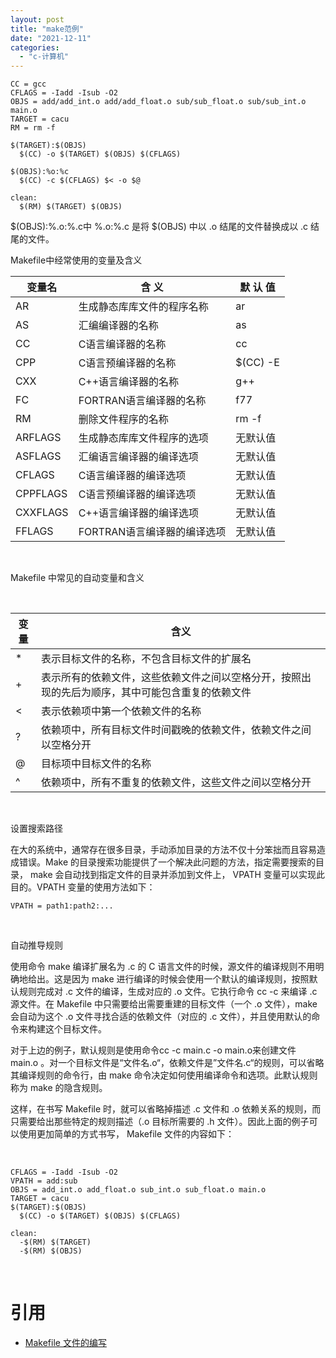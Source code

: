 ```yaml
---
layout: post
title: "make范例"
date: "2021-12-11"
categories: 
  - "c-计算机"
---
```


```
CC = gcc
CFLAGS = -Iadd -Isub -O2
OBJS = add/add_int.o add/add_float.o sub/sub_float.o sub/sub_int.o main.o
TARGET = cacu
RM = rm -f

$(TARGET):$(OBJS)
  $(CC) -o $(TARGET) $(OBJS) $(CFLAGS)

$(OBJS):%o:%c
  $(CC) -c $(CFLAGS) $< -o $@

clean:
  $(RM) $(TARGET) $(OBJS)
```

$(OBJS):%.o:%.c中 %.o:%.c 是将 $(OBJS) 中以 .o 结尾的文件替换成以 .c 结尾的文件。

Makefile中经常使用的变量及含义

| 变量名 | 含 义 | 默 认 值 |
| --- | --- | --- |
| AR | 生成静态库库文件的程序名称 | ar |
| AS | 汇编编译器的名称 | as |
| CC | C语言编译器的名称 | cc |
| CPP | C语言预编译器的名称 | $(CC) -E |
| CXX | C++语言编译器的名称 | g++ |
| FC | FORTRAN语言编译器的名称 | f77 |
| RM | 删除文件程序的名称 | rm -f |
| ARFLAGS | 生成静态库库文件程序的选项 | 无默认值 |
| ASFLAGS | 汇编语言编译器的编译选项 | 无默认值 |
| CFLAGS | C语言编译器的编译选项 | 无默认值 |
| CPPFLAGS | C语言预编译器的编译选项 | 无默认值 |
| CXXFLAGS | C++语言编译器的编译选项 | 无默认值 |
| FFLAGS | FORTRAN语言编译器的编译选项 | 无默认值 |

 

Makefile 中常见的自动变量和含义

 

| 变量 | 含义 |
| --- | --- |
| \* | 表示目标文件的名称，不包含目标文件的扩展名 |
| + | 表示所有的依赖文件，这些依赖文件之间以空格分开，按照出现的先后为顺序，其中可能包含重复的依赖文件 |
| < | 表示依赖项中第一个依赖文件的名称 |
| ? | 依赖项中，所有目标文件时间戳晚的依赖文件，依赖文件之间以空格分开 |
| @ | 目标项中目标文件的名称 |
| ^ | 依赖项中，所有不重复的依赖文件，这些文件之间以空格分开 |

 

设置搜索路径

在大的系统中，通常存在很多目录，手动添加目录的方法不仅十分笨拙而且容易造成错误。Make 的目录搜索功能提供了一个解决此问题的方法，指定需要搜索的目录， make 会自动找到指定文件的目录并添加到文件上， VPATH 变量可以实现此目的。VPATH 变量的使用方法如下：

```
VPATH = path1:path2:...

```

 

自动推导规则

使用命令 make 编译扩展名为 .c 的 C 语言文件的时候，源文件的编译规则不用明确地给出。这是因为 make 进行编译的时候会使用一个默认的编译规则，按照默认规则完成对 .c 文件的编译，生成对应的 .o 文件。它执行命令 cc -c 来编译 .c 源文件。在 Makefile 中只需要给出需要重建的目标文件（一个 .o 文件），make 会自动为这个 .o 文件寻找合适的依赖文件（对应的 .c 文件），并且使用默认的命令来构建这个目标文件。

对于上边的例子，默认规则是使用命令cc -c main.c -o main.o来创建文件 main.o 。对一个目标文件是“文件名.o“，依赖文件是”文件名.c“的规则，可以省略其编译规则的命令行，由 make 命令决定如何使用编译命令和选项。此默认规则称为 make 的隐含规则。

这样，在书写 Makefile 时，就可以省略掉描述 .c 文件和 .o 依赖关系的规则，而只需要给出那些特定的规则描述（.o 目标所需要的 .h 文件）。因此上面的例子可以使用更加简单的方式书写， Makefile 文件的内容如下：

 

```
CFLAGS = -Iadd -Isub -O2
VPATH = add:sub
OBJS = add_int.o add_float.o sub_int.o sub_float.o main.o
TARGET = cacu
$(TARGET):$(OBJS)
  $(CC) -o $(TARGET) $(OBJS) $(CFLAGS)

clean:
  -$(RM) $(TARGET)
  -$(RM) $(OBJS)
```

 

# 引用

- [Makefile 文件的编写](https://www.cnblogs.com/OpenShiFt/p/4313351.html)
